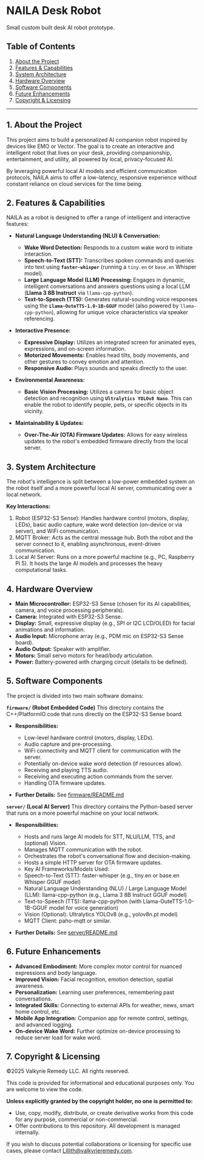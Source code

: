 # NAILA Desk Robot

Small custom built desk AI robot prototype.

## Table of Contents

1.  [About the Project](#about-the-project)
2.  [Features & Capabilities](#features--capabilities)
3.  [System Architecture](#system-architecture)
4.  [Hardware Overview](#hardware-overview)
5.  [Software Components](#software-components)
6.  [Future Enhancements](#future-enhancements)
7.  [Copyright & Licensing](#7-copyright--licensing)

---

## 1. About the Project

This project aims to build a personalized AI companion robot inspired by devices like EMO or Vector. The goal is to create an interactive and intelligent robot that lives on your desk, providing companionship, entertainment, and utility, all powered by local, privacy-focused AI.

By leveraging powerful local AI models and efficient communication protocols, NAILA aims to offer a low-latency, responsive experience without constant reliance on cloud services for the time being.

## 2. Features & Capabilities

NAILA as a robot is designed to offer a range of intelligent and interactive features:

* **Natural Language Understanding (NLU) & Conversation:**
    * **Wake Word Detection:** Responds to a custom wake word to initiate interaction.
    * **Speech-to-Text (STT):** Transcribes spoken commands and queries into text using **`faster-whisper`** (running a `tiny.en` or `base.en` Whisper model).
    * **Large Language Model (LLM) Processing:** Engages in dynamic, intelligent conversations and answers questions using a local LLM (**Llama 3 8B Instruct** via `llama-cpp-python`).
    * **Text-to-Speech (TTS):** Generates natural-sounding voice responses using the **`Llama-OuteTTS-1.0-1B-GGUF`** model (also powered by `llama-cpp-python`), allowing for unique voice characteristics via speaker referencing.

* **Interactive Presence:**
    * **Expressive Display:** Utilizes an integrated screen for animated eyes, expressions, and on-screen information.
    * **Motorized Movements:** Enables head tilts, body movements, and other gestures to convey emotion and attention.
    * **Responsive Audio:** Plays sounds and speaks directly to the user.

* **Environmental Awareness:**
    * **Basic Vision Processing:** Utilizes a camera for basic object detection and recognition using **`Ultralytics YOLOv8 Nano`**. This can enable the robot to identify people, pets, or specific objects in its vicinity.

* **Maintainability & Updates:**
    * **Over-The-Air (OTA) Firmware Updates:** Allows for easy wireless updates to the robot's embedded firmware directly from the local server.

## 3. System Architecture

The robot's intelligence is split between a low-power embedded system on the robot itself and a more powerful local AI server, communicating over a local network.

**Key Interactions:**
1. Robot (ESP32-S3 Sense): Handles hardware control (motors, display, LEDs), basic audio capture, wake word detection (on-device or via server), and WiFi communication.
2. MQTT Broker: Acts as the central message hub. Both the robot and the server connect to it, enabling asynchronous, event-driven communication.
3. Local AI Server: Runs on a more powerful machine (e.g., PC, Raspberry Pi 5). It hosts the large AI models and processes the heavy computational tasks.

## 4. Hardware Overview

* **Main Microcontroller:** ESP32-S3 Sense (chosen for its AI capabilities, camera, and voice processing peripherals).
* **Camera:** Integrated with ESP32-S3 Sense.
* **Display:** Small, expressive display (e.g., SPI or I2C LCD/OLED) for facial animations and information.
* **Audio Input:** Microphone array (e.g., PDM mic on ESP32-S3 Sense board).
* **Audio Output:** Speaker with amplifier.
* **Motors:** Small servo motors for head/body articulation.
* **Power:** Battery-powered with charging circuit (details to be defined).

## 5. Software Components

The project is divided into two main software domains:

**`firmware/` (Robot Embedded Code)**
This directory contains the C++/PlatformIO code that runs directly on the ESP32-S3 Sense board.

* **Responsibilities:**  
  * Low-level hardware control (motors, display, LEDs).
  * Audio capture and pre-processing.
  * WiFi connectivity and MQTT client for communication with the server.
  * Potentially on-device wake word detection (if resources allow).
  * Receiving and playing TTS audio.
  * Receiving and executing action commands from the server.
  * Handling OTA firmware updates.

* **Further Details:** See [firmware/README.md](firmware/README.md)

**`server/` (Local AI Server)**
This directory contains the Python-based server that runs on a more powerful machine on your local network.

* **Responsibilities:**
  * Hosts and runs large AI models for STT, NLU/LLM, TTS, and (optional) Vision.
  * Manages MQTT communication with the robot.
  * Orchestrates the robot's conversational flow and decision-making.
  * Hosts a simple HTTP server for OTA firmware updates.
  * Key AI Frameworks/Models Used:
  * Speech-to-Text (STT): faster-whisper (e.g., tiny.en or base.en Whisper GGUF model)
  * Natural Language Understanding (NLU) / Large Language Model (LLM): llama-cpp-python (e.g., Llama 3 8B Instruct GGUF model)
  * Text-to-Speech (TTS): llama-cpp-python (with Llama-OuteTTS-1.0-1B-GGUF model for voice generation)
  * Vision (Optional): Ultralytics YOLOv8 (e.g., yolov8n.pt model)
  * MQTT Client: paho-mqtt or similar.

* **Further Details:** See [server/README.md](server/README.md)

## 6. Future Enhancements 

* **Advanced Embodiment:** More complex motor control for nuanced expressions and body language.
* **Improved Vision:** Facial recognition, emotion detection, spatial awareness.
* **Personalization:** Learning user preferences, remembering past conversations.
* **Integrated Skills:** Connecting to external APIs for weather, news, smart home control, etc.
* **Mobile App Integration:** Companion app for remote control, settings, and advanced logging.
* **On-device Wake Word:** Further optimize on-device processing to reduce server load for wake word.

## 7. Copyright & Licensing

©2025 Valkyrie Remedy LLC. All rights reserved.

This code is provided for informational and educational purposes only. You are welcome to view the code.

**Unless explicitly granted by the copyright holder, no one is permitted to:**
* Use, copy, modify, distribute, or create derivative works from this code for any purpose, commercial or non-commercial.
* Offer contributions to this repository. All development is managed internally.

If you wish to discuss potential collaborations or licensing for specific use cases, please contact Lillith@valkyrieremedy.com.